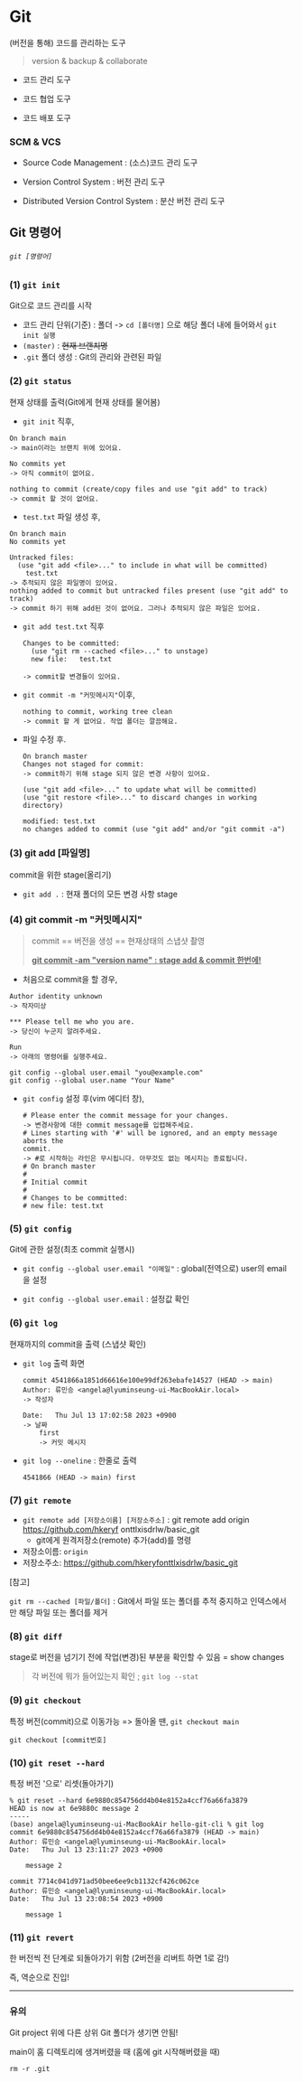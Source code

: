# Git 

(버전을 통해) 코드를 관리하는 도구

> version & backup & collaborate

- 코드 관리 도구

- 코드 협업 도구

- 코드 배포 도구

  

### SCM & VCS

- Source Code Management : (소스)코드 관리 도구

- Version Control System : 버전 관리 도구
- Distributed Version Control System : 분산 버전 관리 도구



## Git 명령어

###### `git [명령어]`



### (1) `git init`

Git으로 코드 관리를 시작

- 코드 관리 단위(기준) : 폴더 -> `cd [폴더명]` 으로 해당 폴더 내에 들어와서 `git init 실행`
- `(master)` : ~~현재 브랜치명~~
- `.git` 폴더 생성 : Git의 관리와 관련된 파일



### (2) `git status`

현재 상태를 출력(Git에게 현재 상태를 물어봄)

- `git init` 직후,

```
On branch main 
-> main이라는 브랜치 위에 있어요.

No commits yet
-> 아직 commit이 없어요.

nothing to commit (create/copy files and use "git add" to track)
-> commit 할 것이 없어요.
```



- `test.txt` 파일 생성 후,

```
On branch main
No commits yet

Untracked files:
  (use "git add <file>..." to include in what will be committed)
	test.txt
-> 추적되지 않은 파일명이 있어요.
nothing added to commit but untracked files present (use "git add" to track)
-> commit 하기 위해 add된 것이 없어요. 그러나 추적되지 않은 파일은 있어요.
```



- `git add test.txt` 직후

  ```
  Changes to be committed:
    (use "git rm --cached <file>..." to unstage)
  	new file:   test.txt
  	
  -> commit할 변경들이 있어요.
  ```



- `git commit -m "커밋메시지"`이후,

  ```
  nothing to commit, working tree clean
  -> commit 할 게 없어요. 작업 폴더는 깔끔해요.
  ```

- 파일 수정 후.

  ```
  On branch master
  Changes not staged for commit:
  -> commit하기 위해 stage 되지 않은 변경 사항이 있어요.
  
  (use "git add <file>..." to update what will be committed)
  (use "git restore <file>..." to discard changes in working directory)
  
  modified: test.txt
  no changes added to commit (use "git add" and/or "git commit -a")
  ```

  

### (3) git add [파일명]

commit을 위한 stage(올리기)

- `git add .` : 현재 폴더의 모든 변경 사항 stage



### (4) git commit -m "커밋메시지"

> commit == 버전을 생성 == 현재상태의 스냅샷 촬영
>
> **<u>git commit -am "version name" : stage add & commit 한번에!</u>**

- 처음으로 commit을 할 경우,

```
Author identity unknown
-> 작자미상

*** Please tell me who you are.
-> 당신이 누군지 알려주세요.

Run
-> 아래의 명령어를 실행주세요.

git config --global user.email "you@example.com"
git config --global user.name "Your Name"
```



- `git config` 설정 후(vim 에디터 창),

  ```
  # Please enter the commit message for your changes.
  -> 변경사항에 대한 commit message를 입렵해주세요.
  # Lines starting with '#' will be ignored, and an empty message aborts the
  commit.
  -> #로 시작하는 라인은 무시됩니다. 아무것도 없는 메시지는 종료됩니다.
  # On branch master
  #
  # Initial commit
  #
  # Changes to be committed:
  # new file: test.txt
  ```

  

### (5) `git config`

Git에 관한 설정(최초 commit 실행시)

- `git config --global user.email "이메일"` : global(전역으로) user의 email을 설정

- `git config --global user.email` : 설정값 확인



### (6) `git log`

현재까지의 commit을 출력 (스냅샷 확인)

- `git log` 출력 화면

  ```
  commit 4541866a1851d66616e100e99df263ebafe14527 (HEAD -> main)
  Author: 류민승 <angela@lyuminseung-ui-MacBookAir.local>
  -> 작성자
  
  Date:   Thu Jul 13 17:02:58 2023 +0900
  -> 날짜
      first
      -> 커밋 메시지
  ```

- `git log --oneline` : 한줄로 출력

  ```
  4541866 (HEAD -> main) first
  ```

  

### (7) `git remote`

- `git remote add [저장소이름] [저장소주소]` : git remote add origin https://github.com/hkeryf
  onttlxisdrlw/basic_git
  - git에게 원격저장소(remote) 추가(add)를 명령
- 저장소이름: `origin`
- 저장소주소: https://github.com/hkeryfonttlxisdrlw/basic_git



[참고]

`git rm --cached [파일/폴더]` : Git에서 파일 또는 폴더를 추적 중지하고 인덱스에서만 해당 파일 또는 폴더를 제거



### (8) `git diff`

stage로 버전을 넘기기 전에 작업(변경)된 부분을 확인할 수 있음 = show changes

> 각 버전에 뭐가 들어있는지 확인 ; `git log --stat`



### (9) `git checkout`

특정 버전(commit)으로 이동가능 => 돌아올 땐, `git checkout main`

```
git checkout [commit번호]
```



### (10) `git reset --hard`

특정 버전 '으로' 리셋(돌아가기)

```
% git reset --hard 6e9880c854756dd4b04e8152a4ccf76a66fa3879
HEAD is now at 6e9880c message 2
-----
(base) angela@lyuminseung-ui-MacBookAir hello-git-cli % git log
commit 6e9880c854756dd4b04e8152a4ccf76a66fa3879 (HEAD -> main)
Author: 류민승 <angela@lyuminseung-ui-MacBookAir.local>
Date:   Thu Jul 13 23:11:27 2023 +0900

    message 2

commit 7714c041d971ad50bee6ee9cb1132cf426c062ce
Author: 류민승 <angela@lyuminseung-ui-MacBookAir.local>
Date:   Thu Jul 13 23:08:54 2023 +0900

    message 1
```



### (11) `git revert`

한 버전씩 전 단계로 되돌아가기 위함 (2버전을 리버트 하면 1로 감!)

즉, 역순으로 진입!

---

### 유의

Git project 위에 다른 상위 Git 폴더가 생기면 안됨!

main이 홈 디렉토리에 생겨버렸을 때 (홈에 git 시작해버렸을 때)

`rm -r .git`
